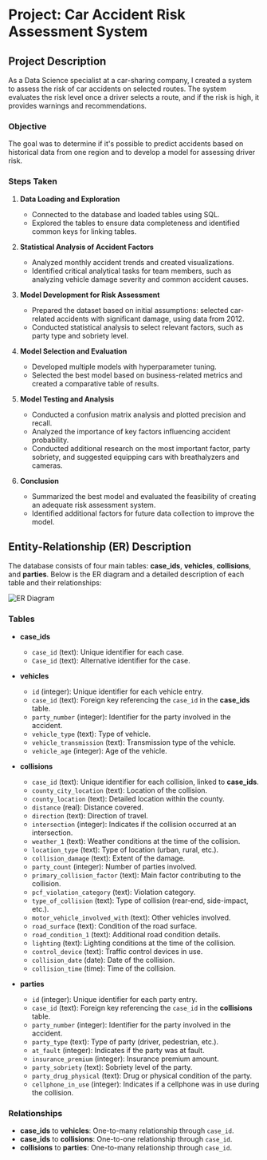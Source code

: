 # Project: Car Accident Risk Assessment System

## Project Description

As a Data Science specialist at a car-sharing company, I created a system to assess the risk of car accidents on selected routes. The system evaluates the risk level once a driver selects a route, and if the risk is high, it provides warnings and recommendations.

### Objective

The goal was to determine if it's possible to predict accidents based on historical data from one region and to develop a model for assessing driver risk.

### Steps Taken

1. **Data Loading and Exploration**
    - Connected to the database and loaded tables using SQL.
    - Explored the tables to ensure data completeness and identified common keys for linking tables.

2. **Statistical Analysis of Accident Factors**
    - Analyzed monthly accident trends and created visualizations.
    - Identified critical analytical tasks for team members, such as analyzing vehicle damage severity and common accident causes.

3. **Model Development for Risk Assessment**
    - Prepared the dataset based on initial assumptions: selected car-related accidents with significant damage, using data from 2012.
    - Conducted statistical analysis to select relevant factors, such as party type and sobriety level.

4. **Model Selection and Evaluation**
    - Developed multiple models with hyperparameter tuning.
    - Selected the best model based on business-related metrics and created a comparative table of results.

5. **Model Testing and Analysis**
    - Conducted a confusion matrix analysis and plotted precision and recall.
    - Analyzed the importance of key factors influencing accident probability.
    - Conducted additional research on the most important factor, party sobriety, and suggested equipping cars with breathalyzers and cameras.

6. **Conclusion**
    - Summarized the best model and evaluated the feasibility of creating an adequate risk assessment system.
    - Identified additional factors for future data collection to improve the model.

## Entity-Relationship (ER) Description

The database consists of four main tables: **case_ids**, **vehicles**, **collisions**, and **parties**. Below is the ER diagram and a detailed description of each table and their relationships:

![ER Diagram](https://pictures.s3.yandex.net/resources/1.7_2880border_1_1654004672.png)

### Tables

- **case_ids**
    - `case_id` (text): Unique identifier for each case.
    - `Case_id` (text): Alternative identifier for the case.

- **vehicles**
    - `id` (integer): Unique identifier for each vehicle entry.
    - `case_id` (text): Foreign key referencing the `case_id` in the **case_ids** table.
    - `party_number` (integer): Identifier for the party involved in the accident.
    - `vehicle_type` (text): Type of vehicle.
    - `vehicle_transmission` (text): Transmission type of the vehicle.
    - `vehicle_age` (integer): Age of the vehicle.

- **collisions**
    - `case_id` (text): Unique identifier for each collision, linked to **case_ids**.
    - `county_city_location` (text): Location of the collision.
    - `county_location` (text): Detailed location within the county.
    - `distance` (real): Distance covered.
    - `direction` (text): Direction of travel.
    - `intersection` (integer): Indicates if the collision occurred at an intersection.
    - `weather_1` (text): Weather conditions at the time of the collision.
    - `location_type` (text): Type of location (urban, rural, etc.).
    - `collision_damage` (text): Extent of the damage.
    - `party_count` (integer): Number of parties involved.
    - `primary_collision_factor` (text): Main factor contributing to the collision.
    - `pcf_violation_category` (text): Violation category.
    - `type_of_collision` (text): Type of collision (rear-end, side-impact, etc.).
    - `motor_vehicle_involved_with` (text): Other vehicles involved.
    - `road_surface` (text): Condition of the road surface.
    - `road_condition_1` (text): Additional road condition details.
    - `lighting` (text): Lighting conditions at the time of the collision.
    - `control_device` (text): Traffic control devices in use.
    - `collision_date` (date): Date of the collision.
    - `collision_time` (time): Time of the collision.

- **parties**
    - `id` (integer): Unique identifier for each party entry.
    - `case_id` (text): Foreign key referencing the `case_id` in the **collisions** table.
    - `party_number` (integer): Identifier for the party involved in the accident.
    - `party_type` (text): Type of party (driver, pedestrian, etc.).
    - `at_fault` (integer): Indicates if the party was at fault.
    - `insurance_premium` (integer): Insurance premium amount.
    - `party_sobriety` (text): Sobriety level of the party.
    - `party_drug_physical` (text): Drug or physical condition of the party.
    - `cellphone_in_use` (integer): Indicates if a cellphone was in use during the collision.

### Relationships

- **case_ids** to **vehicles**: One-to-many relationship through `case_id`.
- **case_ids** to **collisions**: One-to-one relationship through `case_id`.
- **collisions** to **parties**: One-to-many relationship through `case_id`.
